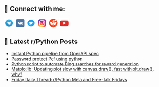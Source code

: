 ## 🔎 Connect with me:
[<img src="https://github.com/bullbesh/bullbesh/blob/main/images/Telegram.png" width="32" height="32" />](https://t.me/bullbesh)
[<img src="https://github.com/bullbesh/bullbesh/blob/main/images/VK.png" width="32" height="32" />](https://vk.com/bullbesh)
[<img src="https://github.com/bullbesh/bullbesh/blob/main/images/Twitter.png" width="32" height="32" />](https://twitter.com/bullbesh1)
[<img src="https://github.com/bullbesh/bullbesh/blob/main/images/Instagram.png" width="32" height="32" />](https://www.instagram.com/bullbesh)
[<img src="https://github.com/bullbesh/bullbesh/blob/main/images/Reddit.png" width="32" height="32" />](https://www.reddit.com/user/bullbesh)
[<img src="https://github.com/bullbesh/bullbesh/blob/main/images/YouTube.png" width="32" height="32" />](https://www.youtube.com/channel/UCtfjRs6uzgq5mfm8S06WTcg)

## 📕 Latest r/Python Posts
<!-- BLOG-POST-LIST:START -->
- [Instant Python pipeline from OpenAPI spec](https://www.reddit.com/r/Python/comments/1da5uvv/instant_python_pipeline_from_openapi_spec/)
- [Password protect Pdf using python](https://www.reddit.com/r/Python/comments/1da5fpo/password_protect_pdf_using_python/)
- [Python script to automate Bing searches for reward generation](https://www.reddit.com/r/Python/comments/1da3dys/python_script_to_automate_bing_searches_for/)
- [Matplotlib: Updating plot slow with canvas.draw&lpar;&rpar;, fast with plt.draw&lpar;&rpar;, why?](https://www.reddit.com/r/Python/comments/1da35su/matplotlib_updating_plot_slow_with_canvasdraw/)
- [Friday Daily Thread: r/Python Meta and Free-Talk Fridays](https://www.reddit.com/r/Python/comments/1d9x34c/friday_daily_thread_rpython_meta_and_freetalk/)
<!-- BLOG-POST-LIST:END -->

